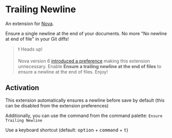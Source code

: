 # Trailing Newline

An extension for [Nova](https://nova.app).

Ensure a single newline at the end of your documents. No more "No newline at end of file" in your Git diffs!

> ❗️ Heads up!
>
> Nova version 6 [introduced a preference](https://nova.app/releases/#v6) making this extension unnecessary.
> Enable **Ensure a trailing newline at the end of files** to ensure a newline at the end of files. Enjoy!

## Activation

This extension automatically ensures a newline before save by default (this can be disabled from the extension preferences)

Additionally, you can use the command from the command palette: `Ensure Trailing Newline`

Use a keyboard shortcut (default: <kbd>option</kbd> + <kbd>command</kbd> + <kbd>t</kbd>)
